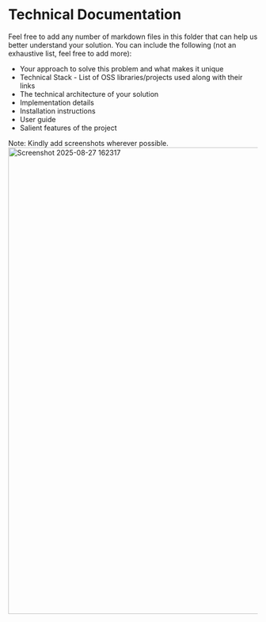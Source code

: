 # Technical Documentation

Feel free to add any number of markdown files in this folder that can help us better understand your solution.
You can include the following (not an exhaustive list, feel free to add more):
- Your approach to solve this problem and what makes it unique
- Technical Stack - List of OSS libraries/projects used along with their links
- The technical architecture of your solution
- Implementation details
- Installation instructions
- User guide
- Salient features of the project

Note: Kindly add screenshots wherever possible.
<img width="1888" height="941" alt="Screenshot 2025-08-27 162317" src="https://github.com/user-attachments/assets/e289c77a-2a25-4218-ba7e-0f4a2fe782c5" />

